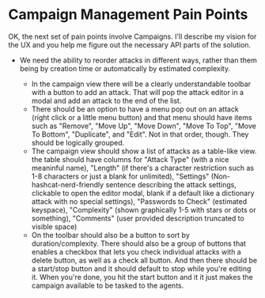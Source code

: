 # Campaign Management Pain Points

OK, the next set of pain points involve Campaigns. I'll describe my vision for the UX and you help me figure out the necessary API parts of the solution.

* We need the ability to reorder attacks in different ways, rather than them being by creation time or automatically by estimated complexity.

  * In the campaign view there will be a clearly understandable toolbar with a button to add an attack. That will pop the attack editor in a modal and add an attack to the end of the list.
  * There should be an option to have a menu pop out on an attack (right click or a little menu button) and that menu should have items such as "Remove", "Move Up", "Move Down", "Move To Top", "Move To Bottom", "Duplicate", and "Edit". Not in that order, though. They should be logically grouped.
  * The campaign view should show a list of attacks as a table-like view. the table should have columns for "Attack Type" (with a nice meaninful name), "Length" (if there's a character restriction such as 1-8 characters or just a blank for unlimited), "Settings" (Non-hashcat-nerd-friendly sentence describing the attack settings, clickable to open the editor modal, blank if a default like a dictionary attack with no special settings), "Passwords to Check" (estimated keyspace), "Complexity" (shown graphically 1-5 with stars or dots or something), "Comments" (user provided description truncated to visible space)
  * On the toolbar should also be a button to sort by duration/complexity. There should also be a group of buttons that enables a checkbox that lets you check individual attacks with a delete button, as well as a check all button. And then there should be a start/stop button and it should default to stop while you're editing it. When you're done, you hit the start button and it it just makes the campaign available to be tasked to the agents.
